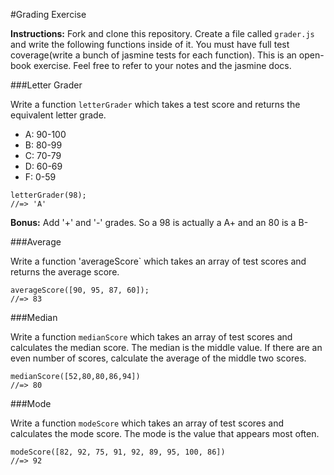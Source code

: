#Grading Exercise

**Instructions:** Fork and clone this repository.  Create a file called `grader.js` and write the following functions inside of it.  You must have full test coverage(write a bunch of jasmine tests for each function).  This is an open-book exercise.  Feel free to refer to your notes and the jasmine docs.

###Letter Grader

Write a function `letterGrader` which takes a test score and returns the equivalent letter grade.

* A: 90-100
* B: 80-99
* C: 70-79
* D: 60-69
* F: 0-59

```
letterGrader(98);
//=> 'A'
```
**Bonus:** Add '+' and '-' grades.  So a 98 is actually a A+ and an 80 is a B-


###Average

Write a function 'averageScore` which takes an array of test scores and returns the average score.

```
averageScore([90, 95, 87, 60]);
//=> 83
```

###Median

Write a function `medianScore` which takes an array of test scores and calculates the median score.  The median is the middle value.  If there are an even number of scores, calculate the average of the middle two scores.

```
medianScore([52,80,80,86,94])
//=> 80
```

###Mode

Write a function `modeScore` which takes an array of test scores and calculates the mode score.  The mode is the value that appears most often.

```
modeScore([82, 92, 75, 91, 92, 89, 95, 100, 86])
//=> 92
```
